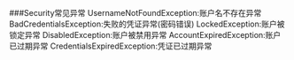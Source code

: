 ###Security常见异常
UsernameNotFoundException:账户名不存在异常
BadCredentialsException:失败的凭证异常(密码错误)
LockedException:账户被锁定异常
DisabledException:账户被禁用异常
AccountExpiredException:账户已过期异常
CredentialsExpiredException:凭证已过期异常